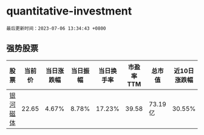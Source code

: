 # quantitative-investment

`最后更新时间：2023-07-06 13:34:43 +0800`

## 强势股票

|股票|当前价|当日涨跌幅|当日振幅|当日换手率|市盈率TTM|总市值|近10日涨跌幅|
|----|----|----|----|----|----|----|----|
|[银河磁体](https://xueqiu.com/S/SZ300127)|22.65|4.67%|8.78%|17.23%|39.58|73.19亿|30.55%|
